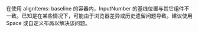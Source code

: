 在使用 alignItems: baseline 的容器内，InputNumber 的基线位置与其它组件不一致。已知是在某些情况下，可能由于浏览器差异或历史遗留问题导致。建议使用 Space 或自定义布局以解决该问题。
